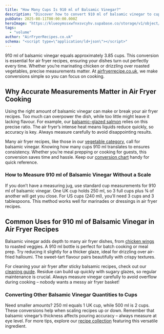 ```yaml
---
title: "How Many Cups Is 910 ml of Balsamic Vinegar?"
description: "Discover how to convert 910 ml of balsamic vinegar to cups for perfect air fryer recipes. Get precise measurements in seconds!"
pubDate: 2025-08-11T00:00:00.000Z
heroImage: "https://klueoymssxwfnxsvcyhv.supabase.co/storage/v1/object/public/md/how-many-cups-is-910-ml-of-balsamic-vinegar-d3d39062.webp"
tags:
  - "volume"
author: "AirFryerRecipes.co.uk"
schema: "<script type=\"application/ld+json\"></script>"
---
```


<p>910 ml of balsamic vinegar equals approximately 3.85 cups. This conversion is essential for air fryer recipes, ensuring your dishes turn out perfectly every time. Whether you’re marinating chicken or drizzling over roasted vegetables, precise measurements matter. At <a href=https://www.airfryerrecipe.co.uk>airfryerrecipe.co.uk</a>, we make conversions simple so you can focus on cooking.</p>

<h2>Why Accurate Measurements Matter in Air Fryer Cooking</h2>  
<p>Using the right amount of balsamic vinegar can make or break your air fryer recipes. Too much can overpower the dish, while too little might leave it lacking flavour. For example, our <a href=https://www.airfryerrecipe.co.uk/recipes>balsamic-glazed salmon</a> relies on this precise ratio. The air fryer’s intense heat means liquids reduce quickly, so accuracy is key. Always measure carefully to avoid disappointing results.</p>  

<p>Many air fryer recipes, like those in our <a href=https://www.airfryerrecipe.co.uk/recipe-category/vegetables>vegetable category</a>, call for balsamic vinegar. Knowing how many cups 910 ml translates to ensures consistency. Whether you’re meal prepping or cooking for guests, this conversion saves time and hassle. Keep our <a href=https://www.airfryerrecipe.co.uk/air-fryer-conversion-chart>conversion chart</a> handy for quick reference.</p>  

<h3>How to Measure 910 ml of Balsamic Vinegar Without a Scale</h3>  
<p>If you don’t have a measuring jug, use standard cup measurements for 910 ml of balsamic vinegar. One UK cup holds 250 ml, so 3 full cups plus ¾ of another will get you close. For US cups (240 ml), you’ll need 3 cups and 3 tablespoons. This method works well for marinades or dressings in air fryer recipes.</p>  

<h2>Common Uses for 910 ml of Balsamic Vinegar in Air Fryer Recipes</h2>  
<p>Balsamic vinegar adds depth to many air fryer dishes, from <a href=https://www.airfryerrecipe.co.uk/recipe-category/chicken>chicken wings</a> to roasted veggies. A 910 ml bottle is perfect for batch cooking or meal prep. Try reducing it slightly for a thicker glaze, ideal for drizzling over air-fried halloumi. The sweet-tart flavour pairs beautifully with crispy textures.</p>  

<p>For cleaning your air fryer after sticky balsamic recipes, check out our <a href=https://www.airfryerrecipe.co.uk/air-fryer-cleaner>cleaning guide</a>. Residue can build up quickly with sugary glazes, so regular maintenance is crucial. Always measure vinegar carefully to avoid overflow during cooking – nobody wants a messy air fryer basket!</p>  

<h3>Converting Other Balsamic Vinegar Quantities to Cups</h3>  
<p>Need smaller amounts? 250 ml equals 1 UK cup, while 500 ml is 2 cups. These conversions help when scaling recipes up or down. Remember that balsamic vinegar’s thickness affects pouring accuracy – always measure at eye level. For more tips, explore our <a href=https://www.airfryerrecipe.co.uk>recipe collection</a> featuring this versatile ingredient.</p>